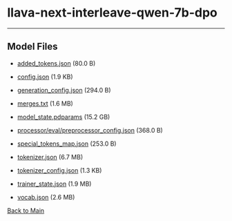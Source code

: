 
# llava-next-interleave-qwen-7b-dpo
---



## Model Files

- [added_tokens.json](https://paddlenlp.bj.bcebos.com/models/community/paddlemix/llava_next/llava-next-interleave-qwen-7b-dpo/added_tokens.json) (80.0 B)

- [config.json](https://paddlenlp.bj.bcebos.com/models/community/paddlemix/llava_next/llava-next-interleave-qwen-7b-dpo/config.json) (1.9 KB)

- [generation_config.json](https://paddlenlp.bj.bcebos.com/models/community/paddlemix/llava_next/llava-next-interleave-qwen-7b-dpo/generation_config.json) (294.0 B)

- [merges.txt](https://paddlenlp.bj.bcebos.com/models/community/paddlemix/llava_next/llava-next-interleave-qwen-7b-dpo/merges.txt) (1.6 MB)

- [model_state.pdparams](https://paddlenlp.bj.bcebos.com/models/community/paddlemix/llava_next/llava-next-interleave-qwen-7b-dpo/model_state.pdparams) (15.2 GB)

- [processor/eval/preprocessor_config.json](https://paddlenlp.bj.bcebos.com/models/community/paddlemix/llava_next/llava-next-interleave-qwen-7b-dpo/processor/eval/preprocessor_config.json) (368.0 B)

- [special_tokens_map.json](https://paddlenlp.bj.bcebos.com/models/community/paddlemix/llava_next/llava-next-interleave-qwen-7b-dpo/special_tokens_map.json) (253.0 B)

- [tokenizer.json](https://paddlenlp.bj.bcebos.com/models/community/paddlemix/llava_next/llava-next-interleave-qwen-7b-dpo/tokenizer.json) (6.7 MB)

- [tokenizer_config.json](https://paddlenlp.bj.bcebos.com/models/community/paddlemix/llava_next/llava-next-interleave-qwen-7b-dpo/tokenizer_config.json) (1.3 KB)

- [trainer_state.json](https://paddlenlp.bj.bcebos.com/models/community/paddlemix/llava_next/llava-next-interleave-qwen-7b-dpo/trainer_state.json) (1.9 MB)

- [vocab.json](https://paddlenlp.bj.bcebos.com/models/community/paddlemix/llava_next/llava-next-interleave-qwen-7b-dpo/vocab.json) (2.6 MB)


[Back to Main](../../../)